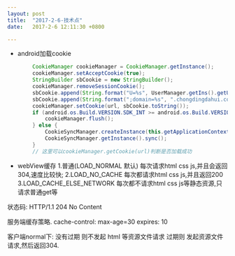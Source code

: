 ```yaml
---
layout: post
title:  "2017-2-6-技术点"
date:   2017-2-6 12:11:30 +0800

---
```

* android加载cookie
```java
        CookieManager cookieManager = CookieManager.getInstance();
        cookieManager.setAcceptCookie(true);
        StringBuilder sbCookie = new StringBuilder();
        cookieManager.removeSessionCookie();
        sbCookie.append(String.format("U=%s", UserManager.getIns().getUser().getSessionToken()));
        sbCookie.append(String.format(";domain=%s", ".chongdingdahui.com"));//domain必须要.开头 不然加载不进去
        cookieManager.setCookie(url, sbCookie.toString());
        if (android.os.Build.VERSION.SDK_INT >= android.os.Build.VERSION_CODES.LOLLIPOP) {
            cookieManager.flush();
        } else {
            CookieSyncManager.createInstance(this.getApplicationContext());
            CookieSyncManager.getInstance().sync();
        }
        // 这里可以cookieManager.getCookie(url)判断是否加载成功
```
* webView缓存
1.普通(LOAD_NORMAL 默认) 每次请求html css js,并且会返回304,速度比较快;
2.LOAD_NO_CACHE 每次都请求html css js,并且返回200
3.LOAD_CACHE_ELSE_NETWORK 每次都不请求html css js等静态资源,只请求普通get等


状态码:
HTTP/1.1 204 No Content

服务端缓存策略.
cache-control: max-age=30
expires: 10

客户端normal下:
没有过期 则不发起 html 等资源文件请求
过期则 发起资源文件请求,然后返回304.


